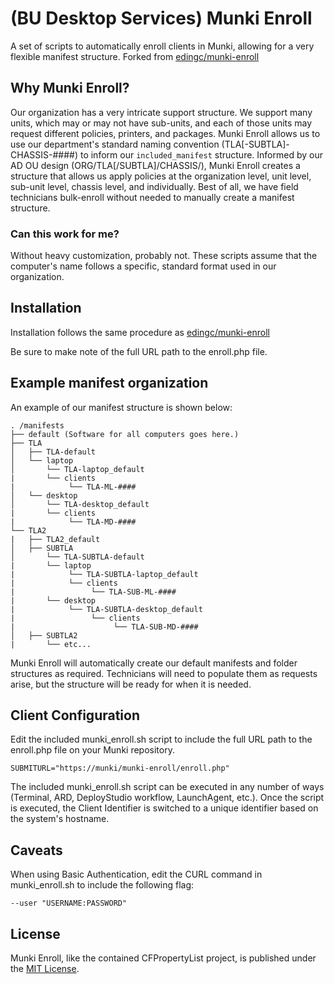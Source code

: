 
# (BU Desktop Services) Munki Enroll

A set of scripts to automatically enroll clients in Munki, allowing for a very flexible manifest structure.
Forked from [edingc/munki-enroll](https://github.com/edingc/munki-enroll)

## Why Munki Enroll?

Our organization has a very intricate support structure. We support many units, which may or may not have sub-units, and each of those units may request different policies, printers, and packages. Munki Enroll allows us to use our department's standard naming convention (TLA[-SUBTLA]-CHASSIS-####) to inform our `included_manifest` structure. Informed by our AD OU design (ORG/TLA[/SUBTLA]/CHASSIS/), Munki Enroll creates a structure that allows us apply policies at the organization level, unit level, sub-unit level, chassis level, and individually. Best of all, we have field technicians bulk-enroll without needed to manually create a manifest structure.

### Can this work for me?
Without heavy customization, probably not. These scripts assume that the computer's name follows a specific, standard format used in our organization. 

## Installation

Installation follows the same procedure as [edingc/munki-enroll](https://github.com/edingc/munki-enroll)

Be sure to make note of the full URL path to the enroll.php file.

## Example manifest organization

An example of our manifest structure is shown below:

    . /manifests
    ├── default (Software for all computers goes here.)
    ├── TLA
    │   ├── TLA-default
    │   └── laptop
    │       └── TLA-laptop_default
    |		└── clients
    |		     └── TLA-ML-####
    │   └── desktop
    │       └── TLA-desktop_default
    |		└── clients
    |		     └── TLA-MD-####
    └── TLA2
    |	├── TLA2_default
    │   ├── SUBTLA
    │       └── TLA-SUBTLA-default
    |		└── laptop
    |		     └── TLA-SUBTLA-laptop_default
    |		     └── clients
    |		          └── TLA-SUB-ML-####
    |		└── desktop
    |		     └── TLA-SUBTLA-desktop_default
    |		          └── clients
    |		               └── TLA-SUB-MD-####
    │   ├── SUBTLA2
    |       └──	etc...

Munki Enroll will automatically create our default manifests and folder structures as required. Technicians will need to populate them as requests arise, but the structure will be ready for when it is needed.

## Client Configuration

Edit the included munki_enroll.sh script to include the full URL path to the enroll.php file on your Munki repository.

	SUBMITURL="https://munki/munki-enroll/enroll.php"

The included munki_enroll.sh script can be executed in any number of ways (Terminal, ARD, DeployStudio workflow, LaunchAgent, etc.). Once the script is executed, the Client Identifier is switched to a unique identifier based on the system's hostname.

## Caveats

When using Basic Authentication, edit the CURL command in munki_enroll.sh to include the following flag:

	--user "USERNAME:PASSWORD" 

## License

Munki Enroll, like the contained CFPropertyList project, is published under the [MIT License](http://www.opensource.org/licenses/mit-license.php).
